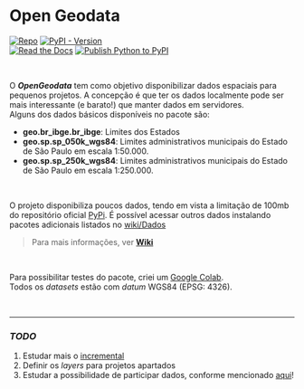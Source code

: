 # Open Geodata

[![Repo](https://img.shields.io/badge/GitHub-repo-blue?logo=github&logoColor=f5f5f5)](https://github.com/michelmetran/open-geodata)
[![PyPI - Version](https://img.shields.io/pypi/v/brazilian-holidays?logo=pypi&label=PyPI&color=blue)](https://pypi.org/project/open-geodata/)\
[![Read the Docs](https://img.shields.io/readthedocs/brazilian-holidays?logo=ReadTheDocs&label=Read%20The%20Docs)](https://brazilian-holidays.readthedocs.io/)
[![Publish Python to PyPI](https://github.com/michelmetran/brazilian-holidays/actions/workflows/publish-to-pypipoetry.yml/badge.svg)](https://github.com/open-geodata/open-geodata/actions/workflows/publish-to-pypipoetry.yml)

<br>



O **_OpenGeodata_** tem como objetivo disponibilizar dados espaciais para pequenos projetos. A concepção é que ter os
dados localmente pode ser mais interessante (e barato!) que manter dados em servidores.\
Alguns dos dados básicos disponíveis no pacote são:

- **geo.br_ibge.br_ibge**: Limites dos Estados
- **geo.sp.sp_050k_wgs84**: Limites administrativos municipais do Estado de São Paulo em escala 1:50.000.
- **geo.sp.sp_250k_wgs84**: Limites administrativos municipais do Estado de São Paulo em escala 1:250.000.

<br>

O projeto disponibiliza poucos dados, tendo em vista a limitação de 100mb do repositório oficial [PyPi](https://pypi.org/). É possível
acessar outros dados instalando pacotes adicionais listados no [wiki/Dados](https://github.com/open-geodata/open-geodata/wiki/Dados)

> Para mais informações, ver [**Wiki**](https://github.com/open-geodata/open-geodata/wiki)

<br>

Para possibilitar testes do pacote, criei um [Google Colab](https://colab.research.google.com/drive/1s_w9t599OstJ0KS99NusH2EVGYa5twMh?usp=sharing).<br>
Todos os _datasets_ estão com _datum_ WGS84 (EPSG: 4326).

<br>

---

### _TODO_

1. Estudar mais o [incremental](https://github.com/twisted/incremental)
2. Definir os _layers_ para projetos apartados
3. Estudar a possibilidade de participar dados, conforme mencionado [aqui](https://dev.to/bowmanjd/easily-load-non-python-data-files-from-a-python-package-2e8g)!
